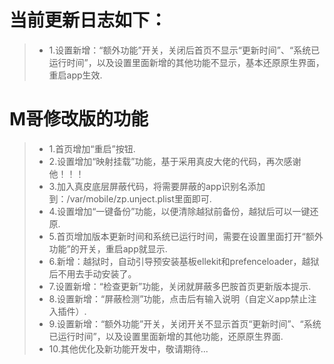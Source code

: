 # 当前更新日志如下：

> - 1.设置新增：“额外功能”开关，关闭后首页不显示“更新时间”、“系统已运行时间”，以及设置里面新增的其他功能不显示，基本还原原生界面，重启app生效.

# M哥修改版的功能

> - 1.首页增加“重启”按钮.
> - 2.设置增加“映射挂载”功能，基于采用真皮大佬的代码，再次感谢他！！！
> - 3.加入真皮底层屏蔽代码，将需要屏蔽的app识别名添加到：/var/mobile/zp.unject.plist里面即可.
> - 4.设置增加“一键备份”功能，以便清除越狱前备份，越狱后可以一键还原.
> - 5.首页增加版本更新时间和系统已运行时间，需要在设置里面打开“额外功能”的开关，重启app就显示.
> - 6.新增：越狱时，自动引导预安装基板ellekit和prefenceloader，越狱后不用去手动安装了。
> - 7.设置新增：“检查更新”功能，关闭就屏蔽多巴胺首页更新版本提示.
> - 8.设置新增：“屏蔽检测”功能，点击后有输入说明（自定义app禁止注入插件）.
> - 9.设置新增：“额外功能”开关，关闭开关不显示首页“更新时间”、“系统已运行时间”，以及设置里面新增的其他功能，还原原生界面.
> - 10.其他优化及新功能开发中，敬请期待...
